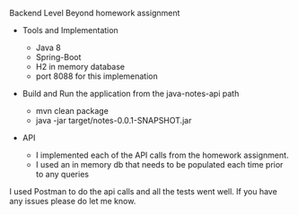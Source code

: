 Backend Level Beyond homework assignment

* Tools and Implementation
  * Java 8
  * Spring-Boot
  * H2 in memory database
  * port 8088 for this implemenation


* Build and Run the application from the java-notes-api path
  * mvn clean package
  * java -jar target/notes-0.0.1-SNAPSHOT.jar


* API
  * I implemented each of the API calls from the homework assignment.
  * I used an in memory db that needs to be populated each time prior to any queries

I used Postman to do the api calls and all the tests went well. If you have any issues please do let me know.

